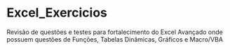 # Excel_Exercicios
Revisão de questões e testes para fortalecimento do Excel Avançado onde possuem questões de Funções, Tabelas Dinâmicas, Gráficos e Macro/VBA
